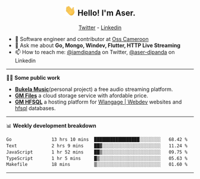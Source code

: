 <h2 align="center"> <img src="https://github.com/gabriel-TheCode/gabriel-TheCode/blob/master/gifs/Hi.gif" width="30px"> Hello! I'm Aser.</h2>
<p align="center">
  <a href="https://twitter.com/iamdipanda">Twitter</a> - 
  <a href="https://www.linkedin.com/in/aser-dipanda/">Linkedin</a>
</p>


- 🔭 Software engineer and contributor at [Oss Cameroon](https://github.com/osscameroon)
- 💬 Ask me about **Go, Mongo, Windev, Flutter, HTTP Live Streaming**
- 📫 How to reach me: [@iamdipanda](https://twitter.com/iamdipanda) on Twitter, [@aser-dipanda](https://www.linkedin.com/in/aser-dipanda/) on Linkedin

-------

👨‍💻 **Some public work**

- **[Bukela Music](https://music.bukela.co)**(personal project) a free audio streaming platform. 
- **[GM Files](https://gamesmania.io)** a cloud storage service with afordable price.
- **[GM HFSQL](https://gamesmania.io)** a hosting platform for [Wlangage | Webdev](https://pcsoft.fr/webdev/index.html) websites and [hfsql](https://pcsoft.fr/accueilpub/hfsql.htm) databases.
-------

📊 **Weekly development breakdown**

<!--START_SECTION:waka-->

```txt
Go               13 hrs 10 mins  █████████████████░░░░░░░░   68.42 %
Text             2 hrs 9 mins    ██▓░░░░░░░░░░░░░░░░░░░░░░   11.24 %
JavaScript       1 hr 52 mins    ██▒░░░░░░░░░░░░░░░░░░░░░░   09.75 %
TypeScript       1 hr 5 mins     █▒░░░░░░░░░░░░░░░░░░░░░░░   05.63 %
Makefile         18 mins         ▒░░░░░░░░░░░░░░░░░░░░░░░░   01.60 %
```

<!--END_SECTION:waka-->

-------
